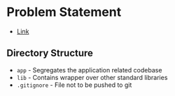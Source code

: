 # Problem Statement
- [Link](Problem.md)

## Directory Structure
- `app` - Segregates the application related codebase
- `lib` - Contains wrapper over other standard libraries
- `.gitignore` - File not to be pushed to git
